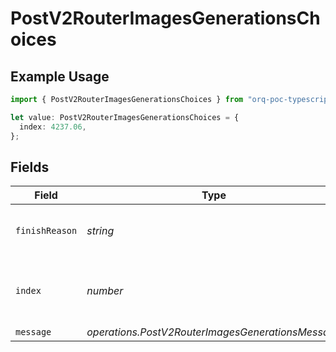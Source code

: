 # PostV2RouterImagesGenerationsChoices

## Example Usage

```typescript
import { PostV2RouterImagesGenerationsChoices } from "orq-poc-typescript/models/operations";

let value: PostV2RouterImagesGenerationsChoices = {
  index: 4237.06,
};
```

## Fields

| Field                                             | Type                                              | Required                                          | Description                                       |
| ------------------------------------------------- | ------------------------------------------------- | ------------------------------------------------- | ------------------------------------------------- |
| `finishReason`                                    | *string*                                          | :heavy_minus_sign:                                | The reason for finishing the generation           |
| `index`                                           | *number*                                          | :heavy_check_mark:                                | The index of the choice in the list of choices.   |
| `message`                                         | *operations.PostV2RouterImagesGenerationsMessage* | :heavy_minus_sign:                                | N/A                                               |